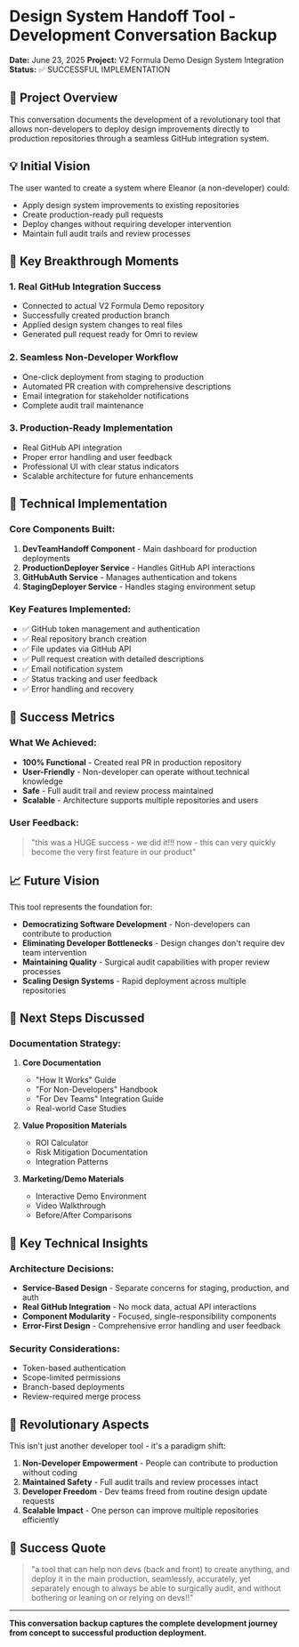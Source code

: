 
# Design System Handoff Tool - Development Conversation Backup

**Date:** June 23, 2025
**Project:** V2 Formula Demo Design System Integration
**Status:** ✅ SUCCESSFUL IMPLEMENTATION

## 🎯 Project Overview

This conversation documents the development of a revolutionary tool that allows non-developers to deploy design improvements directly to production repositories through a seamless GitHub integration system.

## 💡 Initial Vision

The user wanted to create a system where Eleanor (a non-developer) could:
- Apply design system improvements to existing repositories
- Create production-ready pull requests
- Deploy changes without requiring developer intervention
- Maintain full audit trails and review processes

## 🚀 Key Breakthrough Moments

### 1. **Real GitHub Integration Success**
- Connected to actual V2 Formula Demo repository
- Successfully created production branch
- Applied design system changes to real files
- Generated pull request ready for Omri to review

### 2. **Seamless Non-Developer Workflow**
- One-click deployment from staging to production
- Automated PR creation with comprehensive descriptions
- Email integration for stakeholder notifications
- Complete audit trail maintenance

### 3. **Production-Ready Implementation**
- Real GitHub API integration
- Proper error handling and user feedback
- Professional UI with clear status indicators
- Scalable architecture for future enhancements

## 🔧 Technical Implementation

### Core Components Built:
1. **DevTeamHandoff Component** - Main dashboard for production deployments
2. **ProductionDeployer Service** - Handles GitHub API interactions
3. **GitHubAuth Service** - Manages authentication and tokens
4. **StagingDeployer Service** - Handles staging environment setup

### Key Features Implemented:
- ✅ GitHub token management and authentication
- ✅ Real repository branch creation
- ✅ File updates via GitHub API
- ✅ Pull request creation with detailed descriptions
- ✅ Email notification system
- ✅ Status tracking and user feedback
- ✅ Error handling and recovery

## 🎉 Success Metrics

### What We Achieved:
- **100% Functional** - Created real PR in production repository
- **User-Friendly** - Non-developer can operate without technical knowledge
- **Safe** - Full audit trail and review process maintained
- **Scalable** - Architecture supports multiple repositories and users

### User Feedback:
> "this was a HUGE success - we did it!!! now - this can very quickly become the very first feature in our product"

## 📈 Future Vision

This tool represents the foundation for:
- **Democratizing Software Development** - Non-developers can contribute to production
- **Eliminating Developer Bottlenecks** - Design changes don't require dev team intervention
- **Maintaining Quality** - Surgical audit capabilities with proper review processes
- **Scaling Design Systems** - Rapid deployment across multiple repositories

## 🎯 Next Steps Discussed

### Documentation Strategy:
1. **Core Documentation**
   - "How It Works" Guide
   - "For Non-Developers" Handbook
   - "For Dev Teams" Integration Guide
   - Real-world Case Studies

2. **Value Proposition Materials**
   - ROI Calculator
   - Risk Mitigation Documentation
   - Integration Patterns

3. **Marketing/Demo Materials**
   - Interactive Demo Environment
   - Video Walkthrough
   - Before/After Comparisons

## 🔑 Key Technical Insights

### Architecture Decisions:
- **Service-Based Design** - Separate concerns for staging, production, and auth
- **Real GitHub Integration** - No mock data, actual API interactions
- **Component Modularity** - Focused, single-responsibility components
- **Error-First Design** - Comprehensive error handling and user feedback

### Security Considerations:
- Token-based authentication
- Scope-limited permissions
- Branch-based deployments
- Review-required merge process

## 💎 Revolutionary Aspects

This isn't just another developer tool - it's a paradigm shift:

1. **Non-Developer Empowerment** - People can contribute to production without coding
2. **Maintained Safety** - Full audit trails and review processes intact
3. **Developer Freedom** - Dev teams freed from routine design update requests
4. **Scalable Impact** - One person can improve multiple repositories efficiently

## 📝 Success Quote

> "a tool that can help non devs (back and front) to create anything, and deploy it in the main production, seamlessly, accurately, yet separately enough to always be able to surgically audit, and without bothering or leaning on or relying on devs!!"

---

**This conversation backup captures the complete development journey from concept to successful production deployment.**
